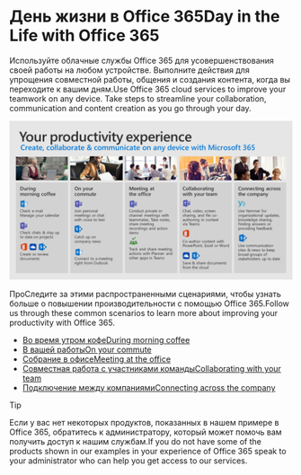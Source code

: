 # <a name="day-in-the-life-with-office-365"></a><span data-ttu-id="9fcdc-101">День жизни в Office 365</span><span class="sxs-lookup"><span data-stu-id="9fcdc-101">Day in the Life with Office 365</span></span>

<span data-ttu-id="9fcdc-p101">Используйте облачные службы Office 365 для усовершенствования своей работы на любом устройстве.  Выполните действия для упрощения совместной работы, общения и создания контента, когда вы переходите к вашим дням.</span><span class="sxs-lookup"><span data-stu-id="9fcdc-p101">Use Office 365 cloud services to improve your teamwork on any device.  Take steps to streamline your collaboration, communication and content creation as you go through your day.</span></span>  

![День в жизненном визуальном элементе](media/m365day.png)

<span data-ttu-id="9fcdc-105">ПроСледите за этими распространенными сценариями, чтобы узнать больше о повышении производительности с помощью Office 365.</span><span class="sxs-lookup"><span data-stu-id="9fcdc-105">Follow us through these common scenarios to learn more about improving your productivity with Office 365.</span></span>

- [<span data-ttu-id="9fcdc-106">Во время утром кофе</span><span class="sxs-lookup"><span data-stu-id="9fcdc-106">During morning coffee</span></span>](ditl_coffee.md)
- [<span data-ttu-id="9fcdc-107">В вашей работы</span><span class="sxs-lookup"><span data-stu-id="9fcdc-107">On your commute</span></span>](ditl_commute.md)
- [<span data-ttu-id="9fcdc-108">Собрание в офисе</span><span class="sxs-lookup"><span data-stu-id="9fcdc-108">Meeting at the office</span></span>](ditl_meeting.md)
- [<span data-ttu-id="9fcdc-109">Совместная работа с участниками команды</span><span class="sxs-lookup"><span data-stu-id="9fcdc-109">Collaborating with your team</span></span>](ditl_collab.md)
- [<span data-ttu-id="9fcdc-110">Подключение между компаниями</span><span class="sxs-lookup"><span data-stu-id="9fcdc-110">Connecting across the company</span></span>](ditl_connect.md)

> [!TIP]
> <span data-ttu-id="9fcdc-111">Если у вас нет некоторых продуктов, показанных в нашем примере в Office 365, обратитесь к администратору, который может помочь вам получить доступ к нашим службам.</span><span class="sxs-lookup"><span data-stu-id="9fcdc-111">If you do not have some of the products shown in our examples in your experience of Office 365 speak to your administrator who can help you get access to our services.</span></span> 